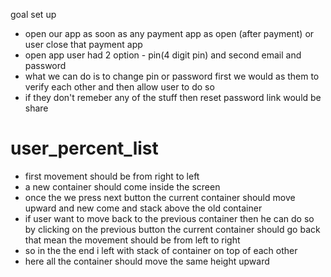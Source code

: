 goal set up
- open our app as soon as any payment app as open (after payment) or user close that payment app 
- open app user had 2 option - pin(4 digit pin) and second email and password
- what we can do is to change pin or password first we would as them to verify each other and then allow user to do so 
- if they don't remeber any of the stuff then reset password link would be share


# user_percent_list
- first movement should be from right to left 
- a new container should come inside the screen 
- once the we press next button the current container should move upward and new come and stack above the old container 
- if user want to move back to the previous container then he can do so by clicking on the previous button the current container should go back that mean the movement should be from left to right 
- so in the the end i left with stack of container  on top of each other 
- here all the container should move the same height upward 
